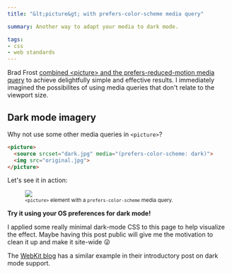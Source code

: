 ```yaml
---
title: "&lt;picture&gt; with prefers-color-scheme media query"

summary: Another way to adapt your media to dark mode.

tags:
- css
- web standards
---
```


Brad Frost [combined &lt;picture&gt; and the prefers-reduced-motion media query](http://bradfrost.com/blog/post/reducing-motion-with-the-picture-element/) to achieve delightfully simple and effective results. I immediately imagined the possibilites of using media queries that don't relate to the viewport size.

## Dark mode imagery

Why not use some other media queries in `<picture>`?

```html
<picture>
  <source srcset="dark.jpg" media="(prefers-color-scheme: dark)">
  <img src="original.jpg">
</picture>
```

Let's see it in action:

<figure>
<picture>
  <source srcset="{{ site.img-host }}/img/blog/picture-mq-dark.jpg" media="(prefers-color-scheme: dark)">
  <img src="{{ site.img-host }}/img/blog/picture-mq-original.jpg">
</picture>
<figcaption><small class="caption"><code>&lt;picture&gt;</code> element with a <code>prefers-color-scheme</code> media query.</small></figcaption>
</figure>

<strong>Try it using your OS preferences for dark mode!</strong>

I applied some really minimal dark-mode CSS to this page to help visualize the effect. Maybe having this post public will give me the motivation to clean it up and make it site-wide 😜

The [WebKit blog](https://webkit.org/blog/8840/dark-mode-support-in-webkit/) has a similar example in their introductory post on dark mode support.

<style type="text/css">
  @media (prefers-color-scheme: dark) {
    html,main {
      background: #222;
      color: #ccc;
    }
    main code {
      color: #222;
      background: #666;
    }
    main .e-content a {
      color: #36f;
    }
  }
</style>

